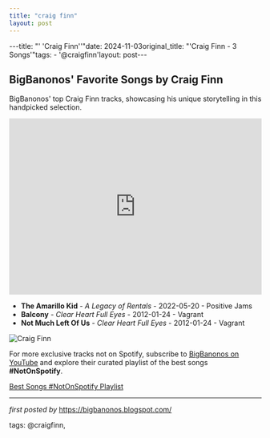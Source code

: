 ```yaml
---
title: "craig finn"
layout: post
---
```

---title: "' 'Craig Finn''"date: 2024-11-03original_title: "'Craig Finn - 3 Songs'"tags:  - '@craigfinn'layout: post---<h2>BigBanonos' Favorite Songs by Craig Finn</h2> <!-- Search Description --><p>BigBanonos' top Craig Finn tracks, showcasing his unique storytelling in this handpicked selection.</p> <!-- Spotify Playlist Embed --><iframe src="https://open.spotify.com/embed/playlist/5fyfxJPTEpKGsSn2D8GTLR?utm_source=generator" width="100%" height="352" frameBorder="0" allowfullscreen="" allow="autoplay; clipboard-write; encrypted-media; fullscreen; picture-in-picture" loading="lazy"></iframe> <!-- Song Listings --><ul> <li><strong>The Amarillo Kid</strong> - <em>A Legacy of Rentals</em> - 2022-05-20 - Positive Jams</li> <li><strong>Balcony</strong> - <em>Clear Heart Full Eyes</em> - 2012-01-24 - Vagrant</li> <li><strong>Not Much Left Of Us</strong> - <em>Clear Heart Full Eyes</em> - 2012-01-24 - Vagrant</li></ul> <!-- Image --><img src="https://media.gq.com/photos/5582d6f209f0bee5644022aa/4:3/w_576,h_432,c_limit/entertainment-2012-02-craig-finn-craig-finn-628.jpg" alt="Craig Finn"><!--Subscribe and Playlist Links--><div>    <p>For more exclusive tracks not on Spotify, subscribe to <a href="https://www.youtube.com/@BigBanonos" target="_blank">BigBanonos on YouTube</a> and explore their curated playlist of the best songs <strong>#NotOnSpotify</strong>.</p>    <p><a href="https://www.youtube.com/playlist?list=PLtuNtuTatqI0kFahUCbtbfenC_ET5O_tr" target="_blank">Best Songs #NotOnSpotify Playlist<br /></a></p></div><hr /><p><em>first posted by</em> <a href="https://bigbanonos.blogspot.com/" rel="noopener" target="_new">https://bigbanonos.blogspot.com/</a></p><p>tags: @craigfinn,</p>